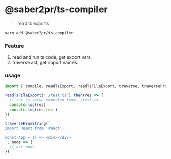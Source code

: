 # @saber2pr/ts-compiler

> read ts exports

```bash
yarn add @saber2pr/ts-compiler
```

### Feature

1. read and run ts code, get export vars.
2. traverse ast, get import names.

### usage

```ts
import { compile, readTsExport, readTsFileExport, traverse, traverseFromString } from '@saber2pr/ts-compiler'

readTsFileExport('./test.ts').then(res => {
  // res is value exported from ./test.ts
  console.log(res)
  console.log(res.test)
})

traverseFromString(`
import React from 'react'

const App = () => <div></div>
`, node => {
  // ast node
})
```